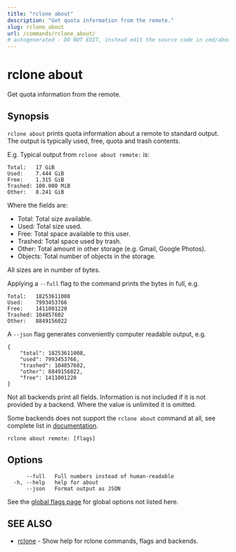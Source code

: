 ```yaml
---
title: "rclone about"
description: "Get quota information from the remote."
slug: rclone_about
url: /commands/rclone_about/
# autogenerated - DO NOT EDIT, instead edit the source code in cmd/about/ and as part of making a release run "make commanddocs"
---
```

# rclone about

Get quota information from the remote.

## Synopsis


`rclone about` prints quota information about a remote to standard
output. The output is typically used, free, quota and trash contents.

E.g. Typical output from `rclone about remote:` is:

    Total:   17 GiB
    Used:    7.444 GiB
    Free:    1.315 GiB
    Trashed: 100.000 MiB
    Other:   8.241 GiB

Where the fields are:

  * Total: Total size available.
  * Used: Total size used.
  * Free: Total space available to this user.
  * Trashed: Total space used by trash.
  * Other: Total amount in other storage (e.g. Gmail, Google Photos).
  * Objects: Total number of objects in the storage.

All sizes are in number of bytes.

Applying a `--full` flag to the command prints the bytes in full, e.g.

    Total:   18253611008
    Used:    7993453766
    Free:    1411001220
    Trashed: 104857602
    Other:   8849156022

A `--json` flag generates conveniently computer readable output, e.g.

    {
        "total": 18253611008,
        "used": 7993453766,
        "trashed": 104857602,
        "other": 8849156022,
        "free": 1411001220
    }

Not all backends print all fields. Information is not included if it is not
provided by a backend. Where the value is unlimited it is omitted.

Some backends does not support the `rclone about` command at all,
see complete list in [documentation](https://rclone.org/overview/#optional-features).


```
rclone about remote: [flags]
```

## Options

```
      --full   Full numbers instead of human-readable
  -h, --help   help for about
      --json   Format output as JSON
```

See the [global flags page](/flags/) for global options not listed here.

## SEE ALSO

* [rclone](/commands/rclone/)	 - Show help for rclone commands, flags and backends.

